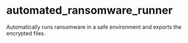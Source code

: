 # automated_ransomware_runner
Automatically runs ransomware in a safe environment and exports the encrypted files.

